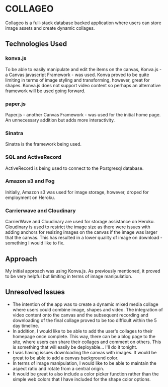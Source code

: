 # COLLAGEO  
Collageo is a full-stack database backed application where users can store image assets and create dynamic collages.

## Technologies Used
### konva.js
To be able to easily manipulate and edit the items on the canvas, Konva.js - a Canvas javascript Framework - was used. Konva proved to be quite limiting in terms of image styling and transforming, however, great for shapes. Konva.js does not support video content so perhaps an alternative framework will be used going forward.
### paper.js
Paper.js - another Canvas Framework - was used for the initial home page. An unnecessary addition but adds more interactivity.
### Sinatra
Sinatra is the framework being used.
### SQL and ActiveRecord
ActiveRecord is being used to connect to the Postgresql database.
### Amazon s3 and Fog
Initially, Amazon s3 was used for image storage, however, droped for employment on Heroku.
### Carrierwave and Cloudinary
CarrierWave and Cloudinary are used for storage assistance on Heroku. Cloudinary is used to restrict the image size as there were issues with adding anchors for resizing images on the canvas if the image was larger that the canvas. This has resulted in a lower quality of image on download - something I would like to fix.

## Approach
My initial approach was using Konva.js. As previously mentioned, it proved to be very helpful but limiting in terms of image manipulation.

## Unresolved Issues
- The intention of the app was to create a dynamic mixed media collage where users could combine image, shapes and video. The integration of video content onto the canvas and the subsequent recording and downloading of the final collage proved to be too difficult within the 5 day timeline.
- In addition, I would like to be able to add the user's collages to their homepage once complete. This way, there can be a blog page to the site, where users can share their collages and comment on others. This is something that will easily be deployable... I'll do it tonight.
- I was having issues downloading the canvas with images. It would be great to be able to add a canvas background color.
- In terms of image manipulation, I would like to be able to maintain the aspect ratio and rotate from a central origin.
- It would be great to also include a color picker function rather than the simple web colors that I have included for the shape color options.

